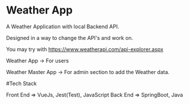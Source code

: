 # Weather App

A Weather Application with local Backend API.

Designed in a way to change the API's and work on. 

You may try with https://www.weatherapi.com/api-explorer.aspx


Weather App -> For users

Weather Master App -> For admin section to add the Weather data.


#Tech Stack

Front End => VueJs, Jest(Test), JavaScript
Back End => SpringBoot, Java
